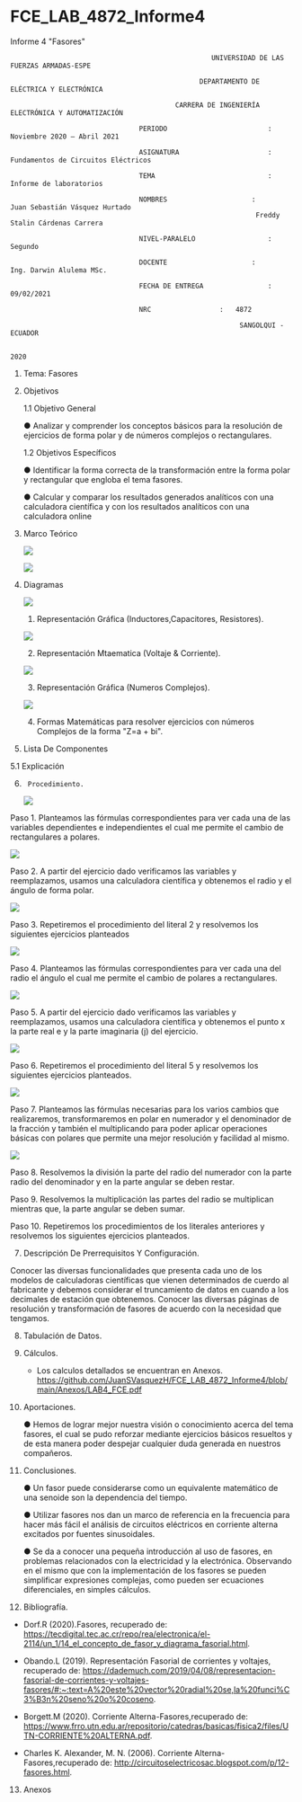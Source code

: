 # FCE_LAB_4872_Informe4
Informe 4 "Fasores"                                                     

                                                      UNIVERSIDAD DE LAS FUERZAS ARMADAS-ESPE

                                                   DEPARTAMENTO DE ELÉCTRICA Y ELECTRÓNICA

                                             CARRERA DE INGENIERÍA ELECTRÓNICA Y AUTOMATIZACIÓN

                                    PERIODO        	                :       Noviembre 2020 – Abril 2021

                                    ASIGNATURA     	                :       Fundamentos de Circuitos Eléctricos 

                                    TEMA	                        : 	Informe de laboratorios
 
                                    NOMBRES       	          	:        Juan Sebastián Vásquez Hurtado 
				                                                 Freddy Stalin Cárdenas Carrera 

                                    NIVEL-PARALELO                  :       Segundo

                                    DOCENTE       	 	        :       Ing. Darwin Alulema MSc.

                                    FECHA DE ENTREGA                :       09/02/2021

                                    NRC 				:	4872
 
                                                             SANGOLQUI - ECUADOR

                                                                       2020
								       
								       
1.	Tema: Fasores 

2.	Objetivos

	1.1 Objetivo General

	●	Analizar y comprender los conceptos básicos para la resolución de ejercicios de forma polar y de números complejos o rectangulares.
	
	1.2 Objetivos Específicos

	●	Identificar la forma correcta de la transformación entre la forma polar y rectangular que engloba el tema fasores.

	●	Calcular y comparar los resultados generados analíticos con una calculadora científica y con los resultados analíticos con una calculadora online

3.	Marco Teórico 

      ![](https://github.com/JuanSVasquezH/FCE_LAB_4872_Informe4/blob/main/ImagenesInforme/MT.png)
      
      
      
      ![](https://github.com/JuanSVasquezH/FCE_LAB_4872_Informe4/blob/main/ImagenesInforme/MT1.png)

4.	Diagramas 
 
      ![](https://github.com/JuanSVasquezH/FCE_LAB_4872_Informe4/blob/main/ImagenesInforme/DF1.png)
      
      1. Representación Gráfica (Inductores,Capacitores, Resistores). 
      
      
      ![](https://github.com/JuanSVasquezH/FCE_LAB_4872_Informe4/blob/main/ImagenesInforme/F1.png)
      
      2. Representación Mtaematica (Voltaje & Corriente).
      
      
      ![](https://github.com/JuanSVasquezH/FCE_LAB_4872_Informe4/blob/main/ImagenesInforme/F2.gif)
      
      3. Representación Gráfica (Numeros Complejos).
      
      
      ![](https://github.com/JuanSVasquezH/FCE_LAB_4872_Informe4/blob/main/ImagenesInforme/O1.png)
      
      4. Formas Matemáticas para resolver ejercicios con números Complejos de la forma "Z=a + bi".
            

5.	Lista De Componentes 

  5.1 	Explicación
	 

6.      Procedimiento.
      ![](https://github.com/JuanSVasquezH/FCE_LAB_4872_Informe4/blob/main/ImagenesInforme/a.PNG) 

Paso 1.	Planteamos las fórmulas correspondientes para ver cada una de las variables dependientes e independientes el cual me permite el cambio de rectangulares a polares.

![](https://github.com/JuanSVasquezH/FCE_LAB_4872_Informe4/blob/main/ImagenesInforme/b.PNG)		

Paso 2.	A partir del ejercicio dado verificamos las variables y reemplazamos, usamos una calculadora científica y obtenemos el radio y el ángulo de forma polar.

![](https://github.com/JuanSVasquezH/FCE_LAB_4872_Informe4/blob/main/ImagenesInforme/c.PNG)

Paso 3.	Repetiremos el procedimiento del literal 2 y resolvemos los siguientes ejercicios planteados 

![](https://github.com/JuanSVasquezH/FCE_LAB_4872_Informe4/blob/main/ImagenesInforme/d.PNG)

Paso 4.	Planteamos las fórmulas correspondientes para ver cada una del radio el ángulo el cual me permite el cambio de polares a rectangulares.

![](https://github.com/JuanSVasquezH/FCE_LAB_4872_Informe4/blob/main/ImagenesInforme/e.PNG)

Paso 5.	A partir del ejercicio dado verificamos las variables y reemplazamos, usamos una calculadora científica y obtenemos el punto x la parte real e y la parte imaginaria (j) del ejercicio.

![](https://github.com/JuanSVasquezH/FCE_LAB_4872_Informe4/blob/main/ImagenesInforme/f.PNG)

Paso 6.	Repetiremos el procedimiento del literal 5 y resolvemos los siguientes ejercicios planteados. 

![](https://github.com/JuanSVasquezH/FCE_LAB_4872_Informe4/blob/main/ImagenesInforme/g.PNG)

Paso 7.	Planteamos las fórmulas necesarias para los varios cambios que realizaremos, transformaremos en polar en numerador y el denominador de la fracción y también el multiplicando para poder aplicar operaciones básicas con polares que permite una mejor resolución y facilidad al mismo.


![](https://github.com/JuanSVasquezH/FCE_LAB_4872_Informe4/blob/main/ImagenesInforme/h.PNG)

Paso 8.	Resolvemos la división la parte del radio del numerador con la parte radio del denominador y en la parte angular se deben restar.

Paso 9.	Resolvemos la multiplicación las partes del radio se multiplican mientras que, la parte angular se deben sumar.

Paso 10.	Repetiremos los procedimientos de los literales anteriores y resolvemos los siguientes ejercicios planteados.

7. Descripción De Prerrequisitos Y Configuración.

Conocer las diversas funcionalidades que presenta cada uno de los modelos de calculadoras científicas que vienen determinados de cuerdo al fabricante y debemos considerar el truncamiento de datos en cuando a los decimales de estación que obtenemos.
Conocer las diversas páginas de resolución y transformación de fasores de acuerdo con la necesidad que tengamos.

8. Tabulación de Datos.

9. Cálculos.

     - Los calculos detallados se encuentran en Anexos. https://github.com/JuanSVasquezH/FCE_LAB_4872_Informe4/blob/main/Anexos/LAB4_FCE.pdf

10. Aportaciones. 

	●	Hemos de lograr mejor nuestra visión o conocimiento acerca del tema fasores, el cual se pudo reforzar mediante ejercicios básicos resueltos y de esta manera poder despejar cualquier duda generada en nuestros compañeros.


11. Conclusiones. 

	●	Un fasor puede considerarse como un equivalente matemático de una senoide son la dependencia del tiempo.

	●	Utilizar fasores nos dan un marco de referencia en la frecuencia para hacer más fácil el análisis de circuitos eléctricos en corriente alterna excitados por fuentes sinusoidales.

	●	Se da a conocer una pequeña introducción al uso de fasores, en problemas relacionados con la electricidad y la electrónica. Observando en el mismo que con la implementación de los fasores se pueden simplificar expresiones complejas, como pueden ser ecuaciones diferenciales, en simples cálculos.


12. Bibliografía.

- Dorf.R (2020).Fasores, recuperado de: https://tecdigital.tec.ac.cr/repo/rea/electronica/el-2114/un_1/14_el_concepto_de_fasor_y_diagrama_fasorial.html.

- Obando.L (2019). Representación Fasorial de corrientes y voltajes, recuperado de: https://dademuch.com/2019/04/08/representacion-fasorial-de-corrientes-y-voltajes-fasores/#:~:text=A%20este%20vector%20radial%20se,la%20funci%C3%B3n%20seno%20o%20coseno.

- Borgett.M (2020). Corriente Alterna-Fasores,recuperado de: https://www.frro.utn.edu.ar/repositorio/catedras/basicas/fisica2/files/UTN-CORRIENTE%20ALTERNA.pdf.

- Charles K. Alexander, M. N. (2006). Corriente Alterna-Fasores,recuperado de: http://circuitoselectricosac.blogspot.com/p/12-fasores.html.

13. Anexos

